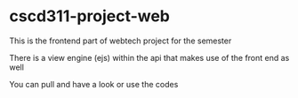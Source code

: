 # cscd311-project-web
This is the frontend part of webtech project for the semester

There is a view engine (ejs) within the api that makes use of the front end as well
 
You can pull and have a look or use the codes
